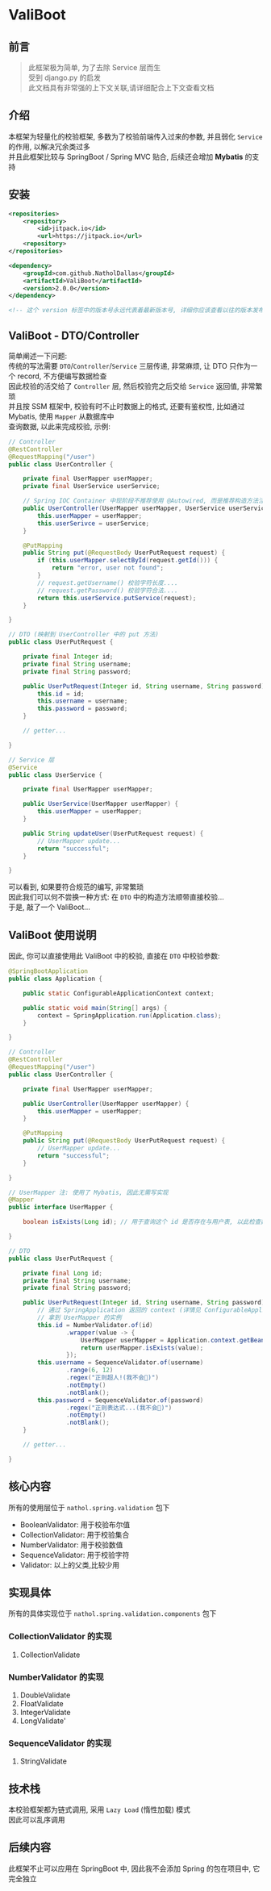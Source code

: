 # ValiBoot

## 前言

> 此框架极为简单, 为了去除 Service 层而生  
> 受到 django.py 的启发  
> 此文档具有非常强的上下文关联,请详细配合上下文查看文档

## 介绍

本框架为轻量化的校验框架, 多数为了校验前端传入过来的参数, 并且弱化 `Service` 的作用, 以解决冗余类过多  
并且此框架比较与 SpringBoot / Spring MVC 贴合, 后续还会增加 **Mybatis** 的支持

## 安装

```xml
<repositories>
    <repository>
        <id>jitpack.io</id>
        <url>https://jitpack.io</url>
    <repository>
</repositories>

<dependency>
    <groupId>com.github.NatholDallas</groupId>
    <artifactId>ValiBoot</artifactId>
    <version>2.0.0</version>
</dependency>

<!-- 这个 version 标签中的版本号永远代表着最新版本号, 详细你应该查看以往的版本发布号 -->
```

## ValiBoot - DTO/Controller

简单阐述一下问题:  
传统的写法需要 `DTO`/`Controller`/`Service` 三层传递, 非常麻烦, 让 DTO 只作为一个 record, 不方便编写数据检查  
因此校验的活交给了 `Controller` 层, 然后校验完之后交给 `Service` 返回值, 非常繁琐  
并且按 SSM 框架中, 校验有时不止时数据上的格式, 还要有鉴权性, 比如通过 Mybatis, 使用 `Mapper` 从数据库中  
查询数据, 以此来完成校验, 示例:

```java
// Controller
@RestController
@RequestMapping("/user")
public class UserController {

    private final UserMapper userMapper;
    private final UserService userService;

    // Spring IOC Container 中现阶段不推荐使用 @Autowired, 而是推荐构造方法注入
    public UserController(UserMapper userMapper, UserService userService) {
        this.userMapper = userMapper;
        this.userSerivce = userService;
    }

    @PutMapping
    public String put(@RequestBody UserPutRequest request) {
        if (this.userMapper.selectById(request.getId())) {
            return "error, user not found";
        }
        // request.getUsername() 校验字符长度....
        // request.getPassword() 校验字符合法....
        return this.userService.putService(request);
    }

}

// DTO (映射到 UserController 中的 put 方法)
public class UserPutRequest {

    private final Integer id;
    private final String username;
    private final String password;

    public UserPutRequest(Integer id, String username, String password) {
        this.id = id;
        this.username = username;
        this.password = password;
    }

    // getter...

}

// Service 层
@Service
public class UserService {

    private final UserMapper userMapper;

    public UserService(UserMapper userMapper) {
        this.userMapper = userMapper;
    }

    public String updateUser(UserPutRequest request) {
        // UserMapper update...
        return "successful";
    }

}
```

可以看到, 如果要符合规范的编写, 非常繁琐  
因此我们可以何不尝换一种方式: 在 `DTO` 中的构造方法顺带直接校验...  
于是, 敲了一个 ValiBoot...

## ValiBoot 使用说明

因此, 你可以直接使用此 ValiBoot 中的校验, 直接在 `DTO` 中校验参数:

```java
@SpringBootApplication
public class Application {

    public static ConfigurableApplicationContext context;

    public static void main(String[] args) {
        context = SpringApplication.run(Application.class);
    }

}

// Controller
@RestController
@RequestMapping("/user")
public class UserController {

    private final UserMapper userMapper;

    public UserController(UserMapper userMapper) {
        this.userMapper = userMapper;
    }

    @PutMapping
    public String put(@RequestBody UserPutRequest request) {
        // UserMapper update...
        return "successful";
    }

}

// UserMapper 注: 使用了 Mybatis, 因此无需写实现
@Mapper
public interface UserMapper {

    boolean isExists(Long id); // 用于查询这个 id 是否存在与用户表, 以此检查数据库中是否存在此用户

}

// DTO
public class UserPutRequest {

    private final Long id;
    private final String username;
    private final String password;

    public UserPutRequest(Integer id, String username, String password) {
        // 通过 SpringApplication 返回的 context (详情见 ConfigurableApplicationContext 对象)
        // 拿到 UserMapper 的实例
        this.id = NumberValidator.of(id)
                .wrapper(value -> {
                    UserMapper userMapper = Application.context.getBean("userMapper", UserMapper.class);
                    return userMapper.isExists(value);
                });
        this.username = SequenceValidator.of(username)
                .range(6, 12)
                .regex("正则超人!(我不会🤣)")
                .notEmpty()
                .notBlank();
        this.password = SequenceValidator.of(password)
                .regex("正则表达式...(我不会🤣)")
                .notEmpty()
                .notBlank();
    }

    // getter...

}
```

## 核心内容

所有的使用层位于 `nathol.spring.validation` 包下

- BooleanValidator: 用于校验布尔值
- CollectionValidator: 用于校验集合
- NumberValidator: 用于校验数值
- SequenceValidator: 用于校验字符
- Validator: 以上的父类,比较少用

## 实现具体

所有的具体实现位于 `nathol.spring.validation.components` 包下

### CollectionValidator 的实现

1. CollectionValidate

### NumberValidator 的实现

1. DoubleValidate
2. FloatValidate
3. IntegerValidate
4. LongValidate'

### SequenceValidator 的实现

1. StringValidate

## 技术栈

本校验框架都为链式调用, 采用 `Lazy Load` (惰性加载) 模式  
因此可以乱序调用

## 后续内容

此框架不止可以应用在 SpringBoot 中, 因此我不会添加 Spring 的包在项目中, 它完全独立  
